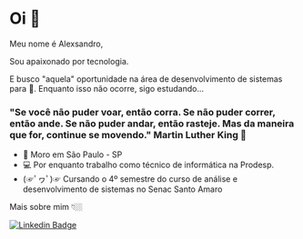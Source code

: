 # Oi 👋

Meu nome é Alexsandro,

Sou apaixonado por tecnologia.

E busco "aquela" oportunidade na área de desenvolvimento de sistemas para 🚀.
Enquanto isso não ocorre, sigo estudando...

### "Se você não puder voar, então corra. Se não puder correr, então ande. Se não puder andar, então rasteje. Mas da maneira que for, continue se movendo."  Martin Luther King 🧠

- 📍 Moro em São Paulo - SP
- 💻 Por enquanto trabalho como técnico de informática na Prodesp.
- (☞ﾟヮﾟ)☞ Cursando o 4º semestre do curso de análise e desenvolvimento de sistemas no Senac Santo Amaro

Mais sobre mim 👇🏼

[![Linkedin Badge](https://img.shields.io/badge/-LinkedIn-blue?style=flat-square&logo=Linkedin&logoColor=white&link=https://www.linkedin.com/in/alexsandrosr/)](https://www.linkedin.com/in/alexsandrosr/)
